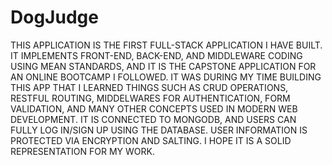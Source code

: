 # DogJudge

THIS APPLICATION IS THE FIRST FULL-STACK APPLICATION I HAVE BUILT. IT IMPLEMENTS FRONT-END, BACK-END, AND MIDDLEWARE CODING USING MEAN STANDARDS,
AND IT IS THE CAPSTONE APPLICATION FOR AN ONLINE BOOTCAMP I FOLLOWED. IT WAS DURING MY TIME BUILDING THIS APP THAT I LEARNED THINGS SUCH AS CRUD
OPERATIONS, RESTFUL ROUTING, MIDDELWARES FOR AUTHENTICATION, FORM VALIDATION, AND MANY OTHER CONCEPTS USED IN MODERN WEB DEVELOPMENT.
IT IS CONNECTED TO MONGODB, AND USERS CAN FULLY LOG IN/SIGN UP USING THE DATABASE. USER INFORMATION IS PROTECTED VIA ENCRYPTION AND SALTING.
I HOPE IT IS A SOLID REPRESENTATION FOR MY WORK.
